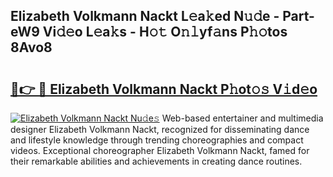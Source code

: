 ## Elizabeth Volkmann Nackt L𝚎a𝚔ed N𝚞𝚍e - Part-eW9 Vi𝚍𝚎o L𝚎a𝚔s - H𝚘𝚝 O𝚗𝚕yf𝚊ns P𝚑𝚘tos 8Avo8

# <h2><a href="http://kfe1w8.oniu.top/?m=Elizabeth+Volkmann+Nackt">🔗👉 🔴 Elizabeth Volkmann Nackt P𝚑ot𝚘𝚜 V𝚒d𝚎o</a></h2>

[![Elizabeth Volkmann Nackt Nu𝚍e𝚜](https://i.imgur.com/0qMVB7G.gif)](http://kfe1w8.oniu.top/?m=Elizabeth+Volkmann+Nackt)
Web-based entertainer and multimedia designer Elizabeth Volkmann Nackt, recognized for disseminating dance and lifestyle knowledge through trending choreographies and compact videos. Exceptional choreographer Elizabeth Volkmann Nackt, famed for their remarkable abilities and achievements in creating dance routines.  
